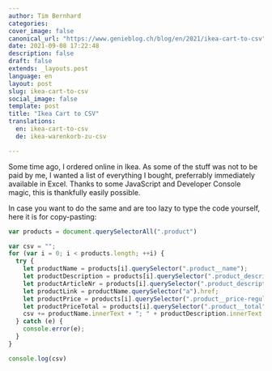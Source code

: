 ```yaml
---
author: Tim Bernhard
categories:
cover_image: false
canonical_url: "https://www.genieblog.ch/blog/en/2021/ikea-cart-to-csv"
date: 2021-09-08 17:22:48
description: false
draft: false
extends: _layouts.post
language: en
layout: post
slug: ikea-cart-to-csv
social_image: false
template: post
title: "Ikea Cart to CSV"
translations:
  en: ikea-cart-to-csv
  de: ikea-warenkorb-zu-csv

---
```


Some time ago, I ordered online in Ikea. As some of the stuff was not to be paid by me, I wanted a list of everything I bought, preferrably immediately available in Excel.
Thanks to some JavaScript and Developer Console magic, this is thankfully easily possible. 

In case you want to do the same and are too lazy to type the code yourself, here it is for copy-pasting:

```javascript
var products = document.querySelectorAll(".product")

var csv = "";
for (var i = 0; i < products.length; ++i) {
  try {
    let productName = products[i].querySelector(".product__name");
    let productDescription = products[i].querySelector(".product_description-type");
    let productArticleNr = products[i].querySelector(".product_description-article-number");
    let productLink = productName.querySelector("a").href;
    let productPrice = products[i].querySelector(".product__price-regular");
    let productPriceTotal = products[i].querySelector(".product__total");
    csv += productName.innerText + "; " + productDescription.innerText + "; " + productArticleNr.innerText + "; " + (productPrice ? productPrice.innerText : "") + "; " + productPriceTotal.innerText + "; " + productArticleNr.innerText + "; " + productLink + "\n";
  } catch (e) {
    console.error(e);
  }
}

console.log(csv)
```

